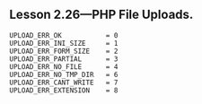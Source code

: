 ## Lesson 2.26—PHP File Uploads.

```text
UPLOAD_ERR_OK           = 0
UPLOAD_ERR_INI_SIZE     = 1
UPLOAD_ERR_FORM_SIZE    = 2
UPLOAD_ERR_PARTIAL      = 3
UPLOAD_ERR_NO_FILE      = 4
UPLOAD_ERR_NO_TMP_DIR   = 6
UPLOAD_ERR_CANT_WRITE   = 7
UPLOAD_ERR_EXTENSION    = 8
```